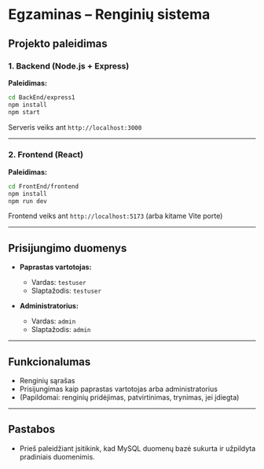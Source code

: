# Egzaminas – Renginių sistema

## Projekto paleidimas

### 1. Backend (Node.js + Express)

**Paleidimas:**

```bash
cd BackEnd/express1
npm install
npm start
```

Serveris veiks ant `http://localhost:3000`

---

### 2. Frontend (React)

**Paleidimas:**

```bash
cd FrontEnd/frontend
npm install
npm run dev
```

Frontend veiks ant `http://localhost:5173` (arba kitame Vite porte)

---

## Prisijungimo duomenys

- **Paprastas vartotojas:**

  - Vardas: `testuser`
  - Slaptažodis: `testuser`

- **Administratorius:**
  - Vardas: `admin`
  - Slaptažodis: `admin`

---

## Funkcionalumas

- Renginių sąrašas
- Prisijungimas kaip paprastas vartotojas arba administratorius
- (Papildomai: renginių pridėjimas, patvirtinimas, trynimas, jei įdiegta)

---

## Pastabos

- Prieš paleidžiant įsitikink, kad MySQL duomenų bazė sukurta ir užpildyta pradiniais duomenimis.
